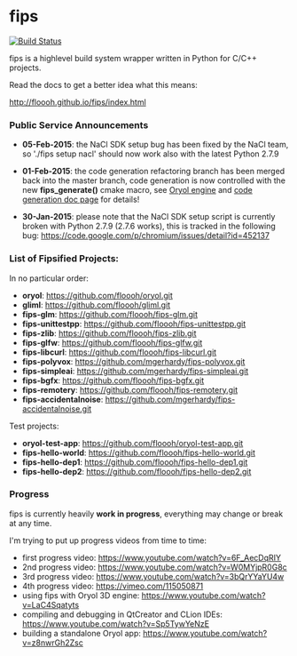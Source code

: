 fips
====

[![Build Status](https://travis-ci.org/floooh/fips.svg?branch=master)](https://travis-ci.org/floooh/fips)

fips is a highlevel build system wrapper written in Python for C/C++ projects.

Read the docs to get a better idea what this means:

http://floooh.github.io/fips/index.html

### Public Service Announcements

- **05-Feb-2015**: the NaCl SDK setup bug has been fixed by the NaCl team, so './fips setup nacl' should now work also with the latest Python 2.7.9

- **01-Feb-2015**: the code generation refactoring branch has been merged back into 
the master branch, code generation is now controlled with the new **fips_generate()**
cmake macro, see [Oryol engine](https://github.com/floooh/oryol) and 
[code generation doc page](http://floooh.github.io/fips/codegen.html) for details!

- **30-Jan-2015**: please note that the NaCl SDK setup script is currently broken with Python 2.7.9 (2.7.6 works), this is tracked in the following bug: https://code.google.com/p/chromium/issues/detail?id=452137  

### List of Fipsified Projects:

In no particular order:

- **oryol**:                https://github.com/floooh/oryol.git
- **gliml**:                https://github.com/floooh/gliml.git
- **fips-glm**:             https://github.com/floooh/fips-glm.git
- **fips-unittestpp**:      https://github.com/floooh/fips-unittestpp.git
- **fips-zlib**:            https://github.com/floooh/fips-zlib.git
- **fips-glfw**:            https://github.com/floooh/fips-glfw.git
- **fips-libcurl**:         https://github.com/floooh/fips-libcurl.git
- **fips-polyvox**:         https://github.com/mgerhardy/fips-polyvox.git
- **fips-simpleai**:        https://github.com/mgerhardy/fips-simpleai.git
- **fips-bgfx**:            https://github.com/floooh/fips-bgfx.git
- **fips-remotery**:        https://github.com/floooh/fips-remotery.git
- **fips-accidentalnoise**: https://github.com/mgerhardy/fips-accidentalnoise.git

Test projects:

- **oryol-test-app**:     https://github.com/floooh/oryol-test-app.git
- **fips-hello-world**:   https://github.com/floooh/fips-hello-world.git
- **fips-hello-dep1**:    https://github.com/floooh/fips-hello-dep1.git
- **fips-hello-dep2**:    https://github.com/floooh/fips-hello-dep2.git

### Progress

fips is currently heavily **work in progress**, everything may change or
break at any time.

I'm trying to put up progress videos from time to time:

- first progress video: https://www.youtube.com/watch?v=6F_AecDqRIY
- 2nd progress video: https://www.youtube.com/watch?v=W0MYjpR0G8c
- 3rd progress video: https://www.youtube.com/watch?v=3bQrYYaYU4w
- 4th progress video: https://vimeo.com/115050871
- using fips with Oryol 3D engine: https://www.youtube.com/watch?v=LaC4Sqatyts
- compiling and debugging in QtCreator and CLion IDEs: https://www.youtube.com/watch?v=Sp5TywYeNzE
- building a standalone Oryol app: https://www.youtube.com/watch?v=z8nwrGh2Zsc

